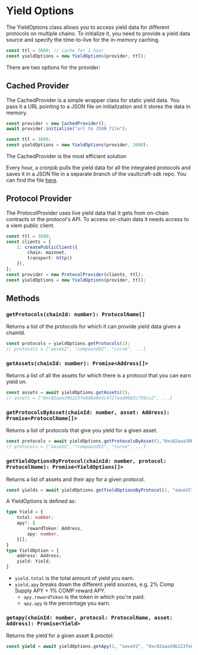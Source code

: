 # Yield Options

The YieldOptions class allows you to access yield data for different protocols on multiple chains. To initialize it, you need to provide a yield data source and specify the time-to-live for the in-memory caching.

```ts
const ttl = 3600; // cache for 1 hour
const yieldOptions = new YieldOptions(provider, ttl);
```

There are two options for the provider:

## Cached Provider

The CachedProvider is a simple wrapper class for static yield data. You pass it a URL pointing to a JSON file on initialization and it stores the data in memory.

```ts
const provider = new CachedProvider();
await provider.initialize("url to JSON file");

const ttl = 3600;
const yieldOptions = new YieldOptions(provider, 3600);
```

The CachedProvider is the most efficient solution 

Every hour, a cronjob pulls the yield data for all the integrated protocols and saves it in a JSON file in a separate branch of the vaultcraft-sdk repo.
You can find the file [here](https://github.com/Popcorn-Limited/apy-data/blob/main/apy-data.json).

## Protocol Provider

The ProtocolProvider uses live yield data that it gets from on-chain contracts or the protocol's API.
To access on-chain data it needs access to a viem public client.

```ts
const ttl = 3600;
const clients = {
    1: createPublicClient({ 
        chain: mainnet,
        transport: http()
    }),
};
const provider = new ProtocolProvider(clients, ttl);
const yieldOptions = new YieldOptions(provider, ttl);
```


## Methods

### `getProtocols(chainId: number): ProtocolName[]`

Returns a list of the protocols for which it can provide yield data given a chainId.

```ts
const protocols = yieldOptions.getProtocols(1);
// protocols = ["aaveV2", "compoundV2", "curve", ...]
```

### `getAssets(chainId: number): Promise<Address[]>`

Returns a list of all the assets for which there is a protocol that you can earn yield on.

```ts
const assets = await yieldOptions.getAssets(1);
// assets = ["0xc02aaa39b223fe8d0a0e5c4f27ead9083c756cc2", ...]
```

### `getProtocolsByAsset(chainId: number, asset: Address): Promise<ProtocolName[]>`

Returns a list of protocols that give you yield for a given asset.

```ts
const protocols = await yieldOptions.getProtocolsByAsset(1,"0xc02aaa39b223fe8d0a0e5c4f27ead9083c756cc2");
// protocols = ["aaveV2", "compoundV2", "curve", ...]
```

### `getYieldOptionsByProtocol(chainId: number, protocol: ProtocolName): Promise<YieldOptions[]>`

Returns a list of assets and their apy for a given protocol.

```ts
const yields = await yieldOptions.getYieldOptionsByProtocol(1, "aaveV2");
```

A YieldOptions is defined as:

```ts
type Yield = {
    total: number;
    apy?: {
        rewardToken: Address,
        apy: number,     
    }[];
}
type YieldOption = {
    address: Address;
    yield: Yield;
}
```

- `yield.total` is the total amount of yield you earn.
- `yield.apy` breaks down the different yield sources, e.g. 2% Comp Supply APY + 1% COMP reward APY.
  - `apy.rewardToken` is the token in which you're paid.
  - `apy.apy` is the percentage you earn.

### `getapy(chainId: number, protocol: ProtocolName, asset: Address): Promise<Yield>`

Returns the yield for a given asset & proctol:

```ts
const yield = await yieldOptions.getApy(1, "aaveV2", "0xc02aaa39b223fe8d0a0e5c4f27ead9083c756cc2");
```
